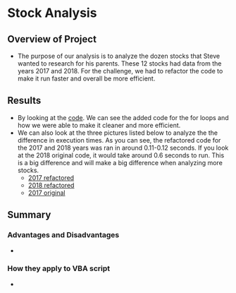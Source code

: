# Stock Analysis

## Overview of Project

- The purpose of our analysis is to analyze the dozen stocks that Steve wanted to research for his parents. These 12 stocks had data from the years 2017 and 2018. For the challenge, we had to refactor the code to make it run faster and overall be more efficient.


## Results

- By looking at the [code](/Resources/code.png). We can see the added code for the for loops and how we were able to make it cleaner and more efficient.
- We can also look at the three pictures listed below to analyze the the difference in execution times. As you can see, the refactored code for the 2017 and 2018 years was ran in around 0.11-0.12 seconds. If you look at the 2018 original code, it would take around 0.6 seconds to run. This is a big difference and will make a big difference when analyzing more stocks.
     - [2017 refactored](/Resources/VBA_Challenge_2017.png)
     - [2018 refactored](/Resources/VBA_Challenge_2018.png)
     - [2017 original](/Resources/VBA_Challenge_2018_original.png)

## Summary

### Advantages and Disadvantages

- 

### How they apply to VBA script

-
